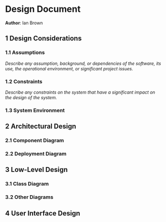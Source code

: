 # Design Document

**Author**: Ian Brown

## 1 Design Considerations

### 1.1 Assumptions

*Describe any assumption, background, or dependencies of the software, its use, the operational environment, or significant project issues.*

### 1.2 Constraints

*Describe any constraints on the system that have a significant impact on the design of the system.*

### 1.3 System Environment


## 2 Architectural Design


### 2.1 Component Diagram


### 2.2 Deployment Diagram


## 3 Low-Level Design


### 3.1 Class Diagram


### 3.2 Other Diagrams


## 4 User Interface Design
